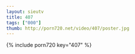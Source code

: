 ```yaml
--- 
layout: sieutv
title: 407
tags: ["000"]
thumb: http://porn720.net/video/407/poster.jpg
---
```

{% include porn720 key="407" %} 
